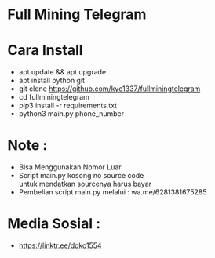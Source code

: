 # Full Mining Telegram

# Cara Install 
- apt update && apt upgrade<br>
- apt install python git<br>
- git clone https://github.com/kyo1337/fullminingtelegram<br>
- cd fullminingtelegram<br>
- pip3 install -r requirements.txt<br>
- python3 main.py phone_number<br>

# Note :
- Bisa Menggunakan Nomor Luar
- Script main.py kosong no source code<br> untuk mendatkan sourcenya harus bayar
- Pembelian script main.py melalui : wa.me/6281381675285

# Media Sosial :
- https://linktr.ee/doko1554
